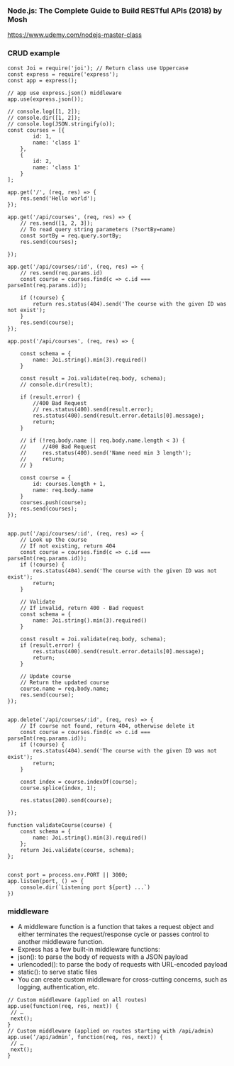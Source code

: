 ### Node.js: The Complete Guide to Build RESTful APIs (2018) by Mosh
https://www.udemy.com/nodejs-master-class

### CRUD example

```
const Joi = require('joi'); // Return class use Uppercase
const express = require('express');
const app = express();

// app use express.json() middleware
app.use(express.json());

// console.log([1, 2]);
// console.dir([1, 2]);
// console.log(JSON.stringify(o));
const courses = [{
        id: 1,
        name: 'class 1'
    },
    {
        id: 2,
        name: 'class 1'
    }
];

app.get('/', (req, res) => {
    res.send('Hello world');
});

app.get('/api/courses', (req, res) => {
    // res.send([1, 2, 3]);
    // To read query string parameters (?sortBy=name)
    const sortBy = req.query.sortBy;
    res.send(courses);

});

app.get('/api/courses/:id', (req, res) => {
    // res.send(req.params.id)
    const course = courses.find(c => c.id === parseInt(req.params.id));

    if (!course) {
        return res.status(404).send('The course with the given ID was not exist');
    }
    res.send(course);
});

app.post('/api/courses', (req, res) => {

    const schema = {
        name: Joi.string().min(3).required()
    }

    const result = Joi.validate(req.body, schema);
    // console.dir(result);

    if (result.error) {
        //400 Bad Request
        // res.status(400).send(result.error);
        res.status(400).send(result.error.details[0].message);
        return;
    }

    // if (!req.body.name || req.body.name.length < 3) {
    //     //400 Bad Request
    //     res.status(400).send('Name need min 3 length');
    //     return;
    // }

    const course = {
        id: courses.length + 1,
        name: req.body.name
    }
    courses.push(course);
    res.send(courses);
});


app.put('/api/courses/:id', (req, res) => {
    // Look up the course
    // If not existing, return 404 
    const course = courses.find(c => c.id === parseInt(req.params.id));
    if (!course) {
        res.status(404).send('The course with the given ID was not exist');
        return;
    }

    // Validate
    // If invalid, return 400 - Bad request
    const schema = {
        name: Joi.string().min(3).required()
    }

    const result = Joi.validate(req.body, schema);
    if (result.error) {
        res.status(400).send(result.error.details[0].message);
        return;
    }

    // Update course
    // Return the updated course
    course.name = req.body.name;
    res.send(course);
});


app.delete('/api/courses/:id', (req, res) => {
    // If course not found, return 404, otherwise delete it
    const course = courses.find(c => c.id === parseInt(req.params.id));
    if (!course) {
        res.status(404).send('The course with the given ID was not exist');
        return;
    }

    const index = course.indexOf(course);
    course.splice(index, 1);

    res.status(200).send(course);

});

function validateCourse(course) {
    const schema = {
        name: Joi.string().min(3).required()
    };
    return Joi.validate(course, schema);
};


const port = process.env.PORT || 3000;
app.listen(port, () => {
    console.dir(`Listening port ${port} ...`)
})
```

### middleware
- A middleware function is a function that takes a request object and either
terminates the request/response cycle or passes control to another middleware
function.
- Express has a few built-in middleware functions:
- json(): to parse the body of requests with a JSON payload
- urlencoded(): to parse the body of requests with URL-encoded payload
- static(): to serve static files
- You can create custom middleware for cross-cutting concerns, such as logging,
authentication, etc.
```
// Custom middleware (applied on all routes)
app.use(function(req, res, next)) {
 // …
 next();
}
// Custom middleware (applied on routes starting with /api/admin)
app.use(‘/api/admin’, function(req, res, next)) {
 // …
 next();
}
```
